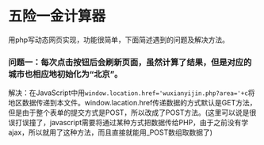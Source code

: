 # 五险一金计算器

用php写动态网页实现，功能很简单，下面简述遇到的问题及解决方法。
### 问题一：每次点击按钮后会刷新页面，虽然计算了结果，但是对应的城市也相应地初始化为“北京”。
解决：在JavaScript中用<code>window.location.href='wuxianyijin.php?area='+c</code>将地区数据传递到本文件。window.lacation.href传递数据的方式默认是GET方法，但是由于整个表单的提交方式是POST，所以改成了POST方法。(这里可以说是很误打误撞了，javascript需要将通过某种方式把数据传给PHP，由于之前没有学ajax，所以就用了这种方法，而且直接就能用_POST数组取数据了)
